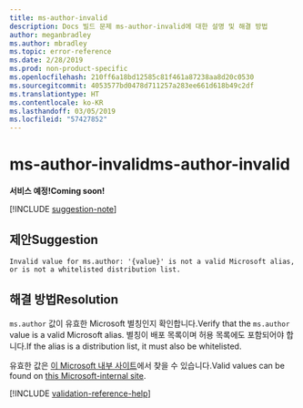```yaml
---
title: ms-author-invalid
description: Docs 빌드 문제 ms-author-invalid에 대한 설명 및 해결 방법
author: meganbradley
ms.author: mbradley
ms.topic: error-reference
ms.date: 2/28/2019
ms.prod: non-product-specific
ms.openlocfilehash: 210ff6a18bd12585c81f461a87238aa8d20c0530
ms.sourcegitcommit: 4053577bd0478d711257a283ee661d618b49c2df
ms.translationtype: HT
ms.contentlocale: ko-KR
ms.lasthandoff: 03/05/2019
ms.locfileid: "57427852"
---
```

# <a name="ms-author-invalid"></a><span data-ttu-id="43d86-103">ms-author-invalid</span><span class="sxs-lookup"><span data-stu-id="43d86-103">ms-author-invalid</span></span>

<span data-ttu-id="43d86-104">**서비스 예정!**</span><span class="sxs-lookup"><span data-stu-id="43d86-104">**Coming soon!**</span></span>

[!INCLUDE [suggestion-note](includes/suggestion-note.md)]

## <a name="suggestion"></a><span data-ttu-id="43d86-105">제안</span><span class="sxs-lookup"><span data-stu-id="43d86-105">Suggestion</span></span>

`Invalid value for ms.author: '{value}' is not a valid Microsoft alias, or is not a whitelisted distribution list.`

## <a name="resolution"></a><span data-ttu-id="43d86-106">해결 방법</span><span class="sxs-lookup"><span data-stu-id="43d86-106">Resolution</span></span>

<span data-ttu-id="43d86-107">`ms.author` 값이 유효한 Microsoft 별칭인지 확인합니다.</span><span class="sxs-lookup"><span data-stu-id="43d86-107">Verify that the `ms.author` value is a valid Microsoft alias.</span></span> <span data-ttu-id="43d86-108">별칭이 배포 목록이며 허용 목록에도 포함되어야 합니다.</span><span class="sxs-lookup"><span data-stu-id="43d86-108">If the alias is a distribution list, it must also be whitelisted.</span></span>

<span data-ttu-id="43d86-109">유효한 값은 [이 Microsoft 내부 사이트](https://docsmetadatatool.azurewebsites.net/whitelists)에서 찾을 수 있습니다.</span><span class="sxs-lookup"><span data-stu-id="43d86-109">Valid values can be found on [this Microsoft-internal site](https://docsmetadatatool.azurewebsites.net/whitelists).</span></span>

<!--make sure to add this file to your includes folder and verify the path-->
[!INCLUDE [validation-reference-help](includes/validation-reference-help.md)]
